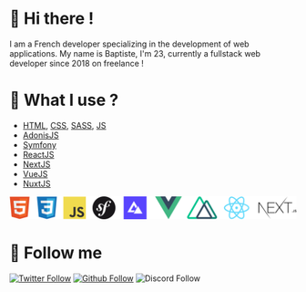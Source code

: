 # 👋 Hi there !
I am a French developer specializing in the development of web applications. My name is Baptiste, I'm 23, currently a fullstack web developer since 2018 on freelance !

# 🚀 What I use ?
- [HTML](https://developer.mozilla.org/fr/docs/Web/HTML), [CSS](https://developer.mozilla.org/fr/docs/Web/CSS), [SASS](https://sass-lang.com/), [JS](https://developer.mozilla.org/fr/docs/Web/JavaScript)
- [AdonisJS](https://preview.adonisjs.com/)
- [Symfony](https://symfony.com/doc/current/security.html)
- [ReactJS](https://reactjs.org/)
- [NextJS](https://nextjs.org/)
- [VueJS](https://vuejs.org/)
- [NuxtJS](https://nuxtjs.org/)

![icons technologies](https://github.com/LeadcodeDev/LeadcodeDev/blob/master/banner.jpg)

# 🔗 Follow me
[![Twitter Follow](https://img.shields.io/twitter/follow/LeadcodeDev?color=%231DA1F2&label=Follow%20me&logo=Twitter&style=for-the-badge)](https://twitter.com/LeadcodeDev)
[![Github Follow](https://img.shields.io/github/followers/LeadcodeDev?color=000000&label=My%20Github&logo=Github&style=for-the-badge)](https://dev.to/thomasbnt)
![Discord Follow](https://img.shields.io/static/v1?label=Discord&message=Freeze%236824&color=7289DA&logo=Discord&style=for-the-badge)
